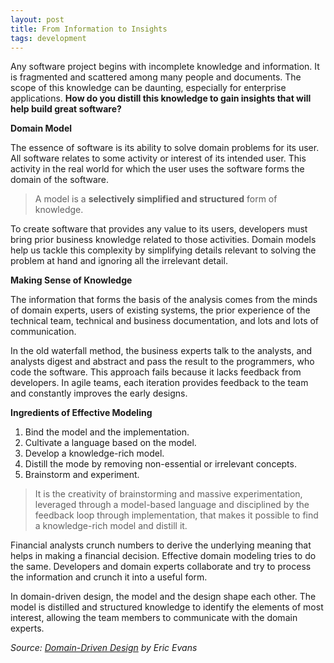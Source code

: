 ```yaml
---
layout: post
title: From Information to Insights
tags: development
---
```


Any software project begins with incomplete knowledge and information. It is fragmented and scattered among many people and documents. The scope of this knowledge can be daunting, especially for enterprise applications. **How do you distill this knowledge to gain insights that will help build great software?**

**Domain Model**

The essence of software is its ability to solve domain problems for its user. All software relates to some activity or interest of its intended user. This activity in the real world for which the user uses the software forms the domain of the software.

> A model is a **selectively simplified and structured** form of knowledge.

To create software that provides any value to its users, developers must bring prior business knowledge related to those activities. Domain models help us tackle this complexity by simplifying details relevant to solving the problem at hand and ignoring all the irrelevant detail.

**Making Sense of Knowledge**

The information that forms the basis of the analysis comes from the minds of domain experts, users of existing systems, the prior experience of the technical team, technical and business documentation, and lots and lots of communication.

In the old waterfall method, the business experts talk to the analysts, and analysts digest and abstract and pass the result to the programmers, who code the software. This approach fails because it lacks feedback from developers. In agile teams, each iteration provides feedback to the team and constantly improves the early designs.

**Ingredients of Effective Modeling**

1. Bind the model and the implementation. 
2. Cultivate a language based on the model. 
3. Develop a knowledge-rich model. 
4. Distill the mode by removing non-essential or irrelevant concepts. 
5. Brainstorm and experiment. 

> It is the creativity of brainstorming and massive experimentation, leveraged through a model-based language and disciplined by the feedback loop through implementation, that makes it possible to find a knowledge-rich model and distill it.

Financial analysts crunch numbers to derive the underlying meaning that helps in making a financial decision. Effective domain modeling tries to do the same. Developers and domain experts collaborate and try to process the information and crunch it into a useful form.

In domain-driven design, the model and the design shape each other. The model is distilled and structured knowledge to identify the elements of most interest, allowing the team members to communicate with the domain experts.

*Source: [Domain-Driven Design](https://www.amazon.ca/Domain-Driven-Design-Tackling-Complexity-Software/dp/0321125215) by Eric Evans*